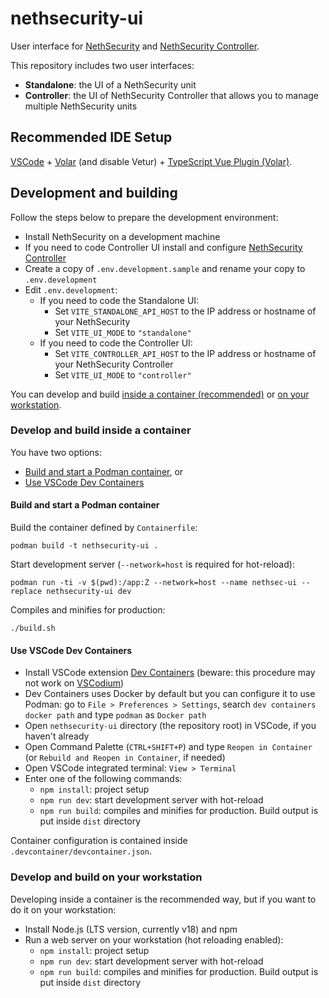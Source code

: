 # nethsecurity-ui

User interface for [NethSecurity](https://github.com/NethServer/nethsecurity) and [NethSecurity Controller](https://github.com/NethServer/nethsecurity-controller).

This repository includes two user interfaces:

- **Standalone**: the UI of a NethSecurity unit
- **Controller**: the UI of NethSecurity Controller that allows you to manage multiple NethSecurity units

## Recommended IDE Setup

[VSCode](https://code.visualstudio.com/) + [Volar](https://marketplace.visualstudio.com/items?itemName=Vue.volar) (and disable Vetur) + [TypeScript Vue Plugin (Volar)](https://marketplace.visualstudio.com/items?itemName=Vue.vscode-typescript-vue-plugin).

## Development and building

Follow the steps below to prepare the development environment:

- Install NethSecurity on a development machine
- If you need to code Controller UI install and configure [NethSecurity Controller](https://github.com/NethServer/nethsecurity-controller)
- Create a copy of `.env.development.sample` and rename your copy to `.env.development`
- Edit `.env.development`:
  - If you need to code the Standalone UI:
    - Set `VITE_STANDALONE_API_HOST` to the IP address or hostname of your NethSecurity
    - Set `VITE_UI_MODE` to `"standalone"`
  - If you need to code the Controller UI:
    - Set `VITE_CONTROLLER_API_HOST` to the IP address or hostname of your NethSecurity Controller
    - Set `VITE_UI_MODE` to `"controller"`

You can develop and build [inside a container (recommended)](#develop-and-build-inside-a-container) or [on your workstation](#develop-and-build-on-your-workstation).

### Develop and build inside a container

You have two options:

- [Build and start a Podman container](#build-and-start-a-podman-container), or
- [Use VSCode Dev Containers](#use-vscode-dev-containers)

#### Build and start a Podman container

Build the container defined by `Containerfile`:

```
podman build -t nethsecurity-ui .
```

Start development server (`--network=host` is required for hot-reload):

```
podman run -ti -v $(pwd):/app:Z --network=host --name nethsec-ui --replace nethsecurity-ui dev
```

Compiles and minifies for production:

```
./build.sh
```

#### Use VSCode Dev Containers

- Install VSCode extension [Dev Containers](https://marketplace.visualstudio.com/items?itemName=ms-vscode-remote.remote-containers) (beware: this procedure may not work on [VSCodium](https://vscodium.com/))
- Dev Containers uses Docker by default but you can configure it to use Podman: go to `File > Preferences > Settings`, search `dev containers docker path` and type `podman` as `Docker path`
- Open `nethsecurity-ui` directory (the repository root) in VSCode, if you haven't already
- Open Command Palette (`CTRL+SHIFT+P`) and type `Reopen in Container` (or `Rebuild and Reopen in Container`, if needed)
- Open VSCode integrated terminal: `View > Terminal`
- Enter one of the following commands:
  - `npm install`: project setup
  - `npm run dev`: start development server with hot-reload
  - `npm run build`: compiles and minifies for production. Build output is put inside `dist` directory

Container configuration is contained inside `.devcontainer/devcontainer.json`.

### Develop and build on your workstation

Developing inside a container is the recommended way, but if you want to do it on your workstation:

- Install Node.js (LTS version, currently v18) and npm
- Run a web server on your workstation (hot reloading enabled):
  - `npm install`: project setup
  - `npm run dev`: start development server with hot-reload
  - `npm run build`: compiles and minifies for production. Build output is put inside `dist` directory
